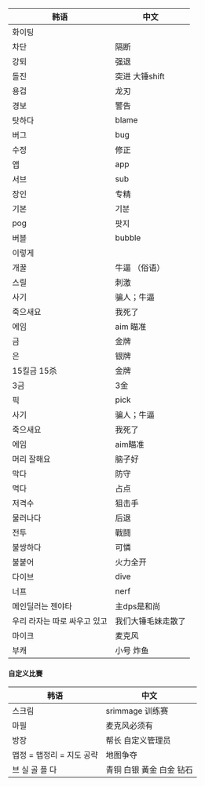 
| 韩语 | 中文 |
| ------ | ------ |
|화이팅||
|차단|隔断|
|강퇴|强退|
|돌진|突进 大锤shift|
|용검|龙刃|
|경보|警告|
|탓하다| blame|
|버그|bug|
|수정|修正|
|앱|app|
|서브|sub|
|장인|专精|
|기본|기분|
|pog|팟지|
|버블|bubble|
|이렇게||
|개꿀|牛逼 （俗语）|
|스릴|刺激|
|사기|骗人；牛逼|
|죽으새요|我死了|
|에임|aim 瞄准|
|금|金牌|
|은|银牌|
|15킬금 15杀 |金牌|
|3금 |3金|
|픽|pick|
|사기 |骗人；牛逼|
|죽으새요 |我死了|
|에임  |aim瞄准|
|머리 잘해요 |脑子好|
|막다 |防守|
|먹다 |占点|
|저격수 |狙击手|
|물러나다 |后退|
|전투 |戰鬪|
|불쌍하다 |可憐|
|불붙어  |火力全开|
|다이브 |dive|
|너프 |nerf|
|메인딜러는 젠야타| 主dps是和尚|
|우리 라자는 따로 싸우고 있고 |我们大锤毛妹走散了|
|마이크 |麦克风|
|부캐 |小号 炸鱼|

#### 自定义比賽

| 韩语 | 中文 |
| ------ | ------ |
|스크림|srimmage 训练赛|
|마필|麦克风必须有|
|방장|帮长 自定义管理员|
|맵정 = 맵정리 = 지도 공략|地图争夺|
|브 실 골 플 다| 青铜 白银 黃金 白金 钻石|
